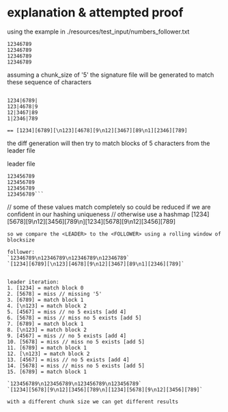 # explanation & attempted proof

using the example in ./resources/test_input/numbers_follower.txt
```
12346789
12346789
12346789
12346789
```
assuming a chunk_size of '5' the signature file will be generated to match  these sequence of characters
```

1234|6789|
123|4678|9
12|3467|89
1|2346|789 

== [1234][6789][\n123][4678][9\n12][3467][89\n1][2346][789]
```

the diff generation will then try to match blocks of 5 characters from the leader file

leader file
```
123456789
123456789
123456789
123456789```

```
// some of these values match completely so could be reduced if we are confident in our hashing uniqueness
// otherwise use a hashmap
[1234][5678][9\n12][3456][789\n][1234][5678][9\n12][3456][789]
```
so we compare the <LEADER> to the <FOLLOWER> using a rolling window of blocksize

follower:
`12346789\n12346789\n12346789\n12346789`
`[1234][6789][\n123][4678][9\n12][3467][89\n1][2346][789]`


leader iteration:
1. [1234] = match block 0
2. [5678] = miss // missing '5'
3. [6789] = match block 1
4. [\n123] = match block 2
5. [4567] = miss // no 5 exists [add 4] 
6. [5678] = miss // miss no 5 exists [add 5]
7. [6789] = match block 1
8. [\n123] = match block 2
9. [4567] = miss // no 5 exists [add 4] 
10. [5678] = miss // miss no 5 exists [add 5]
11. [6789] = match block 1
12. [\n123] = match block 2
13. [4567] = miss // no 5 exists [add 4] 
14. [5678] = miss // miss no 5 exists [add 5]
15. [6789] = match block 1

`123456789\n123456789\n123456789\n123456789`
`[1234][5678][9\n12][3456][789\n][1234][5678][9\n12][3456][789]`

with a different chunk size we can get different results

